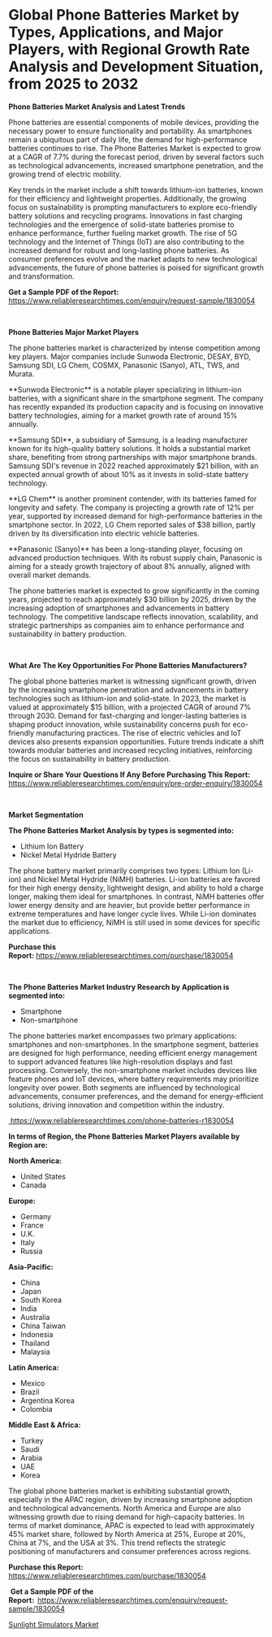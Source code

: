 <p><h1>Global Phone Batteries Market by Types, Applications, and Major Players, with Regional Growth Rate Analysis and Development Situation, from 2025 to 2032</h1></p><p><strong>Phone Batteries Market Analysis and Latest Trends</strong></p>
<p><p>Phone batteries are essential components of mobile devices, providing the necessary power to ensure functionality and portability. As smartphones remain a ubiquitous part of daily life, the demand for high-performance batteries continues to rise. The Phone Batteries Market is expected to grow at a CAGR of 7.7% during the forecast period, driven by several factors such as technological advancements, increased smartphone penetration, and the growing trend of electric mobility.</p><p>Key trends in the market include a shift towards lithium-ion batteries, known for their efficiency and lightweight properties. Additionally, the growing focus on sustainability is prompting manufacturers to explore eco-friendly battery solutions and recycling programs. Innovations in fast charging technologies and the emergence of solid-state batteries promise to enhance performance, further fueling market growth. The rise of 5G technology and the Internet of Things (IoT) are also contributing to the increased demand for robust and long-lasting phone batteries. As consumer preferences evolve and the market adapts to new technological advancements, the future of phone batteries is poised for significant growth and transformation.</p></p>
<p><strong>Get a Sample PDF of the Report:&nbsp;</strong> <a href="https://www.reliableresearchtimes.com/enquiry/request-sample/1830054?utm_campaign=2139&utm_medium=2&utm_source=Github&utm_content=ia&utm_term=12022025&utm_id=phone-batteries">https://www.reliableresearchtimes.com/enquiry/request-sample/1830054</a></p>
<p>&nbsp;</p>
<p><strong>Phone Batteries Major Market Players</strong></p>
<p><p>The phone batteries market is characterized by intense competition among key players. Major companies include Sunwoda Electronic, DESAY, BYD, Samsung SDI, LG Chem, COSMX, Panasonic (Sanyo), ATL, TWS, and Murata. </p><p>**Sunwoda Electronic** is a notable player specializing in lithium-ion batteries, with a significant share in the smartphone segment. The company has recently expanded its production capacity and is focusing on innovative battery technologies, aiming for a market growth rate of around 15% annually.</p><p>**Samsung SDI**, a subsidiary of Samsung, is a leading manufacturer known for its high-quality battery solutions. It holds a substantial market share, benefiting from strong partnerships with major smartphone brands. Samsung SDI's revenue in 2022 reached approximately $21 billion, with an expected annual growth of about 10% as it invests in solid-state battery technology.</p><p>**LG Chem** is another prominent contender, with its batteries famed for longevity and safety. The company is projecting a growth rate of 12% per year, supported by increased demand for high-performance batteries in the smartphone sector. In 2022, LG Chem reported sales of $38 billion, partly driven by its diversification into electric vehicle batteries.</p><p>**Panasonic (Sanyo)** has been a long-standing player, focusing on advanced production techniques. With its robust supply chain, Panasonic is aiming for a steady growth trajectory of about 8% annually, aligned with overall market demands.</p><p>The phone batteries market is expected to grow significantly in the coming years, projected to reach approximately $30 billion by 2025, driven by the increasing adoption of smartphones and advancements in battery technology. The competitive landscape reflects innovation, scalability, and strategic partnerships as companies aim to enhance performance and sustainability in battery production.</p></p>
<p>&nbsp;</p>
<p><strong>What Are The Key Opportunities For Phone Batteries Manufacturers?</strong></p>
<p><p>The global phone batteries market is witnessing significant growth, driven by the increasing smartphone penetration and advancements in battery technologies such as lithium-ion and solid-state. In 2023, the market is valued at approximately $15 billion, with a projected CAGR of around 7% through 2030. Demand for fast-charging and longer-lasting batteries is shaping product innovation, while sustainability concerns push for eco-friendly manufacturing practices. The rise of electric vehicles and IoT devices also presents expansion opportunities. Future trends indicate a shift towards modular batteries and increased recycling initiatives, reinforcing the focus on sustainability in battery production.</p></p>
<p><strong>Inquire or Share Your Questions If Any Before Purchasing This Report:</strong> <a href="https://www.reliableresearchtimes.com/enquiry/pre-order-enquiry/1830054?utm_campaign=2139&utm_medium=2&utm_source=Github&utm_content=ia&utm_term=12022025&utm_id=phone-batteries">https://www.reliableresearchtimes.com/enquiry/pre-order-enquiry/1830054</a></p>
<p>&nbsp;</p>
<p><strong>Market Segmentation</strong></p>
<p><strong>The Phone Batteries Market Analysis by types is segmented into:</strong></p>
<p><ul><li>Lithium Ion Battery</li><li>Nickel Metal Hydride Battery</li></ul></p>
<p><p>The phone battery market primarily comprises two types: Lithium Ion (Li-ion) and Nickel Metal Hydride (NiMH) batteries. Li-ion batteries are favored for their high energy density, lightweight design, and ability to hold a charge longer, making them ideal for smartphones. In contrast, NiMH batteries offer lower energy density and are heavier, but provide better performance in extreme temperatures and have longer cycle lives. While Li-ion dominates the market due to efficiency, NiMH is still used in some devices for specific applications.</p></p>
<p><strong>Purchase this Report:&nbsp;</strong><a href="https://www.reliableresearchtimes.com/purchase/1830054?utm_campaign=2139&utm_medium=2&utm_source=Github&utm_content=ia&utm_term=12022025&utm_id=phone-batteries">https://www.reliableresearchtimes.com/purchase/1830054</a></p>
<p>&nbsp;</p>
<p><strong>The Phone Batteries Market Industry Research by Application is segmented into:</strong></p>
<p><ul><li>Smartphone</li><li>Non-smartphone</li></ul></p>
<p><p>The phone batteries market encompasses two primary applications: smartphones and non-smartphones. In the smartphone segment, batteries are designed for high performance, needing efficient energy management to support advanced features like high-resolution displays and fast processing. Conversely, the non-smartphone market includes devices like feature phones and IoT devices, where battery requirements may prioritize longevity over power. Both segments are influenced by technological advancements, consumer preferences, and the demand for energy-efficient solutions, driving innovation and competition within the industry.</p></p>
<p><a href="https://www.reliableresearchtimes.com/phone-batteries-r1830054?utm_campaign=2139&utm_medium=2&utm_source=Github&utm_content=ia&utm_term=12022025&utm_id=phone-batteries">&nbsp;https://www.reliableresearchtimes.com/phone-batteries-r1830054</a></p>
<p><strong>In terms of Region, the Phone Batteries Market Players available by Region are:</strong></p>
<p>
    <p> <strong> North America: </strong>
        <ul>
            <li>United States</li>
            <li>Canada</li>
        </ul>
        </p> 
    <p> <strong> Europe: </strong>
        <ul>
            <li>Germany</li>
            <li>France</li>
            <li>U.K.</li>
            <li>Italy</li>
            <li>Russia</li>
        </ul>
        </p> 
    <p> <strong> Asia-Pacific: </strong>
        <ul>
            <li>China</li>
            <li>Japan</li>
            <li>South Korea</li>
            <li>India</li>
            <li>Australia</li>
            <li>China Taiwan</li>
            <li>Indonesia</li>
            <li>Thailand</li>
            <li>Malaysia</li>
        </ul>
        </p> 
    <p> <strong> Latin America: </strong>
        <ul>
            <li>Mexico</li>
            <li>Brazil</li>
            <li>Argentina Korea</li>
            <li>Colombia</li>
        </ul>
        </p> 
    <p> <strong> Middle East & Africa: </strong>
        <ul>
            <li>Turkey</li>
            <li>Saudi</li>
            <li>Arabia</li>
            <li>UAE</li>
            <li>Korea</li>
        </ul>
    </p>
    </p>
<p><p>The global phone batteries market is exhibiting substantial growth, especially in the APAC region, driven by increasing smartphone adoption and technological advancements. North America and Europe are also witnessing growth due to rising demand for high-capacity batteries. In terms of market dominance, APAC is expected to lead with approximately 45% market share, followed by North America at 25%, Europe at 20%, China at 7%, and the USA at 3%. This trend reflects the strategic positioning of manufacturers and consumer preferences across regions.</p></p>
<p><strong>Purchase this Report: </strong><a href="https://www.reliableresearchtimes.com/purchase/1830054?utm_campaign=2139&utm_medium=2&utm_source=Github&utm_content=ia&utm_term=12022025&utm_id=phone-batteries">https://www.reliableresearchtimes.com/purchase/1830054</a></p>
<p>&nbsp;<strong>Get a Sample PDF of the Report:&nbsp;&nbsp;</strong><a href="https://www.reliableresearchtimes.com/enquiry/request-sample/1830054?utm_campaign=2139&utm_medium=2&utm_source=Github&utm_content=ia&utm_term=12022025&utm_id=phone-batteries">https://www.reliableresearchtimes.com/enquiry/request-sample/1830054</a></p>
<p><strong></strong></p>
<p><p><a href="https://github.com/petbigbeepjn/Market-Research-Report-List-1/blob/main/sunlight-simulators-market.md?utm_campaign=2139&utm_medium=2&utm_source=Github&utm_content=ia&utm_term=12022025&utm_id=phone-batteries">Sunlight Simulators Market</a></p></p>